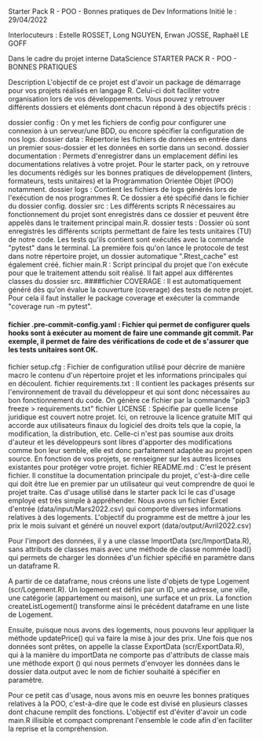 Starter Pack R - POO - Bonnes pratiques de Dev
Informations
Initié le : 29/04/2022

Interlocuteurs : Estelle ROSSET, Long NGUYEN, Erwan JOSSE, Raphaël LE GOFF

Dans le cadre du projet interne DataScience STARTER PACK R - POO - BONNES PRATIQUES

Description
L'objectif de ce projet est d'avoir un package de démarrage pour vos projets réalisés en langage R. Celui-ci doit faciliter votre organisation lors de vos développements. Vous pouvez y retrouver différents dossiers et eléments dont chacun répond à des objectifs précis :

dossier config : On y met les fichiers de config pour configurer une connexion à un serveur/une BDD, ou encore spécifier la configuration de nos logs.
dossier data : Répertorie les fichiers de données en entrée dans un premier sous-dossier et les données en sortie dans un second.
dossier documentation : Permets d'enregistrer dans un emplacement défini les documentations relatives à votre projet. Pour le starter pack, on y retrouve les documents rédigés sur les bonnes pratiques de développement (linters, formateurs, tests unitaires) et la Programmation Orientée Objet (POO) notamment.
dossier logs : Contient les fichiers de logs générés lors de l'exécution de nos programmes R. Ce dossier a été spécifié dans le fichier du dossier config.
dossier src : Les différents scripts R nécessaires au fonctionnement du projet sont enregistrés dans ce dossier et peuvent être appelés dans le traitement principal main.R.
dossier tests : Dossier où sont enregistrés les différents scripts permettant de faire les tests unitaires (TU) de notre code. Les tests qu'ils contient sont exécutés avec la commande "pytest" dans le terminal. La première fois qu'on lance le protocole de test dans notre répertoire projet, un dossier automatique ".Rtest_cache" est également créé.
fichier main.R : Script principal du projet que l'on exécute pour que le traitement attendu soit réalisé. Il fait appel aux différentes classes du dossier src.
####fichier COVERAGE : Il est automatiquement généré dès qu'on évalue la couverture (coverage) des tests de notre projet. Pour cela il faut installer le package coverage et exécuter la commande "coverage run -m pytest".
#### fichier .pre-commit-config.yaml : Fichier qui permet de configurer quels hooks sont à exécuter au moment de faire une commande git commit. Par exemple, il permet de faire des vérifications de code et de s'assurer que les tests unitaires sont OK.
fichier setup.cfg : Fichier de configuration utilisé pour décrire de manière macro le contenu d'un répertoire projet et les informations principales qui en découlent.
fichier requirements.txt : Il contient les packages présents sur l'environnement de travail du développeur et qui sont donc nécessaires au bon fonctionnement du code. On génère ce fichier par la commande "pip3 freeze > requirements.txt"
fichier LICENSE : Spécifie par quelle license juridique est couvert notre projet. Ici, on retrouve la licence gratuite MIT qui accorde aux utilisateurs finaux du logiciel des droits tels que la copie, la modification, la distribution, etc. Celle-ci n'est pas soumise aux droits d'auteur et les développeurs sont libres d'apporter des modifications comme bon leur semble, elle est donc parfaitement adaptée au projet open source. En fonction de vos projets, se renseigner sur les autres licenses existantes pour protéger votre projet.
fichier README.md : C'est le présent fichier. Il constitue la documentation principale du projet, c'est-à-dire celle qui doit être lue en premier par un utilisateur qui veut comprendre de quoi le projet traite.
Cas d'usage utilisé dans le starter pack
Ici le cas d'usage employé est très simple à appréhender. Nous avons un fichier Excel d'entrée (data/input/Mars2022.csv) qui comporte diverses informations relatives à des logements. L'objectif du programme est de mettre à jour les prix le mois suivant et généré un nouvel export (data/output/Avril2022.csv)

Pour l'import des données, il y a une classe ImportData (src/ImportData.R), sans attributs de classes mais avec une méthode de classe nommée load() qui permets de charger les données d'un fichier spécifié en paramètre dans un dataframe R.

A partir de ce dataframe, nous créons une liste d'objets de type Logement (scr/Logement.R). Un logement est défini par un ID, une adresse, une ville, une catégorie (appartement ou maison), une surface et un prix. La fonction createListLogement() transforme ainsi le précédent dataframe en une liste de Logement.

Ensuite, puisque nous avons des logements, nous pouvons leur appliquer la méthode updatePrice() qui va faire la mise à jour des prix. Une fois que nos données sont prêtes, on appelle la classe ExportData (scr/ExportData.R), qui à la manière du importData ne comporte pas d'attributs de classe mais une méthode export () qui nous permets d'envoyer les données dans le dossier data.output avec le nom de fichier souhaité à spécifier en paramètre.

Pour ce petit cas d'usage, nous avons mis en oeuvre les bonnes pratiques relatives à la POO, c'est-à-dire que le code est divisé en plusieurs classes dont chacune remplit des fonctions. L'objectif est d'éviter d'avoir un code main.R illisible et compact comprenant l'ensemble le code afin d'en faciliter la reprise et la compréhension.